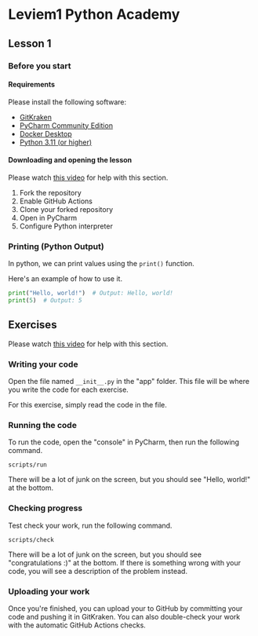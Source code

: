 # Leviem1 Python Academy
## Lesson 1
### Before you start

#### Requirements
Please install the following software:

- [GitKraken](https://www.gitkraken.com/download)
- [PyCharm Community Edition](https://www.jetbrains.com/pycharm/)
- [Docker Desktop](https://www.docker.com/products/docker-desktop/)
- [Python 3.11 (or higher)](https://www.python.org/downloads/)

#### Downloading and opening the lesson
Please watch [this video](https://youtu.be/LJfBeIR5R10) for help with this section. 

1. Fork the repository
2. Enable GitHub Actions
3. Clone your forked repository
4. Open in PyCharm
5. Configure Python interpreter

### Printing (Python Output)
In python, we can print values using the `print()` function.

Here's an example of how to use it.
```python
print("Hello, world!")  # Output: Hello, world!
print(5)  # Output: 5
```

## Exercises

Please watch [this video](https://youtu.be/byh0q25zUK4) for help with this section.

### Writing your code
Open the file named `__init__.py` in the "app" folder. This file will be where you
write the code for each exercise.

For this exercise, simply read the code in the file.

### Running the code
To run the code, open the "console" in PyCharm, then run the following command.
```shell
scripts/run
```

There will be a lot of junk on the screen, but you should see "Hello, world!" at the
bottom.

### Checking progress
Test check your work, run the following command.
```shell
scripts/check
```

There will be a lot of junk on the screen, but you should see "congratulations :)" at
the bottom. If there is something wrong with your code, you will see a description of
the problem instead.

### Uploading your work
Once you're finished, you can upload your to GitHub by committing your code and pushing
it in GitKraken. You can also double-check your work with the automatic GitHub Actions
checks.